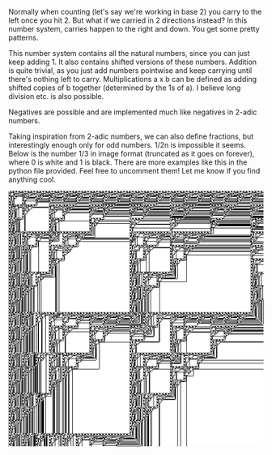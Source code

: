 Normally when counting (let's say we're working in base 2) you carry to the left once you hit 2. But what if we carried in 2 directions instead? In this number system, carries happen to the right and down. You get some pretty patterns.

This number system contains all the natural numbers, since you can just keep adding 1. It also contains shifted versions of these numbers. Addition is quite trivial, as you just add numbers pointwise and keep carrying until there's nothing left to carry. Multiplications a x b can be defined as adding shifted copies of b together (determined by the 1s of a). I believe long division etc. is also possible.

Negatives are possible and are implemented much like negatives in 2-adic numbers.

Taking inspiration from 2-adic numbers, we can also define fractions, but interestingly enough only for odd numbers. 1/2n is impossible it seems. Below is the number 1/3 in image format (truncated as it goes on forever), where 0 is white and 1 is black. There are more examples like this in the python file provided. Feel free to uncomment them! Let me know if you find anything cool.

![One Third](one_third.png)
